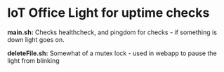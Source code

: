 # IoT Office Light for uptime checks

**main.sh:** Checks healthcheck, and pingdom for checks - if something is down light goes on.

**deleteFile.sh:** Somewhat of a mutex lock - used in webapp to pause the light from blinking
